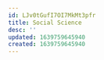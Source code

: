 ```yaml
---
id: LJv0tGufI7OI7MkMt3pfr
title: Social Science
desc: ''
updated: 1639759645940
created: 1639759645940
---
```


